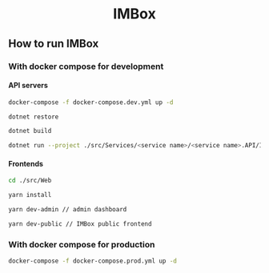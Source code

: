 <h1 align="center">IMBox</h1>

## How to run IMBox

### With docker compose for development

#### API servers

```bash
docker-compose -f docker-compose.dev.yml up -d
```

```bash
dotnet restore
```

```bash
dotnet build
```

```bash
dotnet run --project ./src/Services/<service name>/<service name>.API/IMBox.<service name>.API.csproj --no-build
```

#### Frontends

```bash
cd ./src/Web
```

```bash
yarn install
```

```bash
yarn dev-admin // admin dashboard
```

```bash
yarn dev-public // IMBox public frontend
```

### With docker compose for production

```bash
docker-compose -f docker-compose.prod.yml up -d
```

